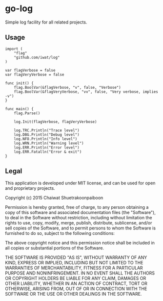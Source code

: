 go-log
======

Simple log facility for all related projects.

Usage
-----

    import (
        "flag"
        "github.com/iwat/log"
    )
    
    var flagVerbose = false
    var flagVeryVerbose = false
    
    func init() {
        flag.BoolVar(&flagVerbose, "v", false, "Verbose")
        flag.BoolVar(&flagVeryVerbose, "vv", false, "Very verbose, implies -v")
    }
    
    func main() {
        flag.Parse()
        
        log.Init(flagVerbose, flagVeryVerbose)
        
        log.TRC.Println("Trace level")
        log.DBG.Println("Debug level")
        log.NFO.Println("Info level")
        log.WRN.Println("Warning level")
        log.ERR.Println("Error level")
        log.ERR.Fatalln("Error & exit")
    }

Legal
-----

This application is developed under MIT license, and can be used for open and
proprietary projects.

Copyright (c) 2015 Chaiwat Shuetrakoonpaiboon

Permission is hereby granted, free of charge, to any person obtaining a copy
of this software and associated documentation files (the "Software"), to deal
in the Software without restriction, including without limitation the rights
to use, copy, modify, merge, publish, distribute, sublicense, and/or sell
copies of the Software, and to permit persons to whom the Software is
furnished to do so, subject to the following conditions:

The above copyright notice and this permission notice shall be included in all
copies or substantial portions of the Software.

THE SOFTWARE IS PROVIDED "AS IS", WITHOUT WARRANTY OF ANY KIND, EXPRESS OR
IMPLIED, INCLUDING BUT NOT LIMITED TO THE WARRANTIES OF MERCHANTABILITY,
FITNESS FOR A PARTICULAR PURPOSE AND NONINFRINGEMENT. IN NO EVENT SHALL THE
AUTHORS OR COPYRIGHT HOLDERS BE LIABLE FOR ANY CLAIM, DAMAGES OR OTHER
LIABILITY, WHETHER IN AN ACTION OF CONTRACT, TORT OR OTHERWISE, ARISING FROM,
OUT OF OR IN CONNECTION WITH THE SOFTWARE OR THE USE OR OTHER DEALINGS IN THE
SOFTWARE.
